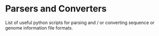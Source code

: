 # Parsers and Converters

List of useful python scripts for parsing and / or converting sequence or genome information file formats.
